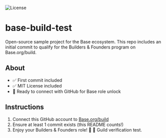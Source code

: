 ![License](https://img.shields.io/badge/License-MIT-green)

# base-build-test

Open-source sample project for the Base ecosystem. This repo includes an initial commit to qualify for the Builders &  Founders program on Base.org/build.

## About
- ✅ First commit included
- ✅ MIT License included
- 🚀 Ready to connect with GitHub for Base role unlock

## Instructions
1. Connect this GitHub account to [Base.org/build](https://base.org/build)
2. Ensure at least 1 commit exists (this README counts!)
3. Enjoy your Builders & Founders role!
🥰 🥰
Guild verification test.
